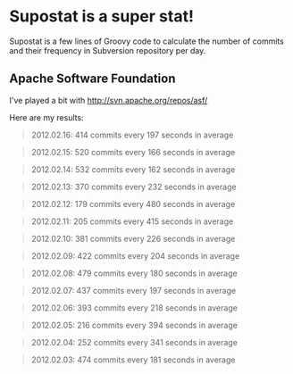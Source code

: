 Supostat is a super stat!
=========================

Supostat is a few lines of Groovy code to calculate the number
of commits and their frequency in Subversion repository per day.


Apache Software Foundation
--------------------------
I've played a bit with http://svn.apache.org/repos/asf/


Here are my results:

> 2012.02.16: 414 commits every 197 seconds in average

> 2012.02.15: 520 commits every 166 seconds in average

> 2012.02.14: 532 commits every 162 seconds in average

> 2012.02.13: 370 commits every 232 seconds in average

> 2012.02.12: 179 commits every 480 seconds in average

> 2012.02.11: 205 commits every 415 seconds in average

> 2012.02.10: 381 commits every 226 seconds in average

> 2012.02.09: 422 commits every 204 seconds in average

> 2012.02.08: 479 commits every 180 seconds in average

> 2012.02.07: 437 commits every 197 seconds in average

> 2012.02.06: 393 commits every 218 seconds in average

> 2012.02.05: 216 commits every 394 seconds in average

> 2012.02.04: 252 commits every 341 seconds in average

> 2012.02.03: 474 commits every 181 seconds in average
